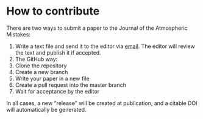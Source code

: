 # How to contribute

There are two ways to submit a paper to the Journal of the Atmospheric Mistakes:
1. Write a text file and send it to the editor via [email](mailto:code@martinjucker.com). The editor will review the text and publish it if accepted.
2. The GitHub way:
 1. Clone the repository
 2. Create a new branch
 3. Write your paper in a new file
 4. Create a pull request into the master branch
 5. Wait for acceptance by the editor

In all cases, a new "release" will be created at publication, and a citable DOI will automatically be generated.
